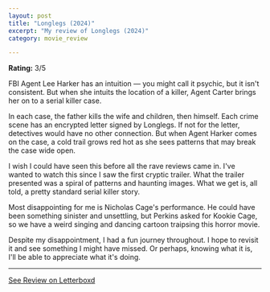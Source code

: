 ```yaml
---
layout: post
title: "Longlegs (2024)"
excerpt: "My review of Longlegs (2024)"
category: movie_review

---
```


**Rating:** 3/5

FBI Agent Lee Harker has an intuition — you might call it psychic, but it isn't consistent. But when she intuits the location of a killer, Agent Carter brings her on to a serial killer case.

In each case, the father kills the wife and children, then himself. Each crime scene has an encrypted letter signed by Longlegs. If not for the letter, detectives would have no other connection. But when Agent Harker comes on the case, a cold trail grows red hot as she sees patterns that may break the case wide open.

I wish I could have seen this before all the rave reviews came in. I've wanted to watch this since I saw the first cryptic trailer. What the trailer presented was a spiral of patterns and haunting images. What we get is, all told, a pretty standard serial killer story.

Most disappointing for me is Nicholas Cage's performance. He could have been something sinister and unsettling, but Perkins asked for Kookie Cage, so we have a weird singing and dancing cartoon traipsing this horror movie.

Despite my disappointment, I had a fun journey throughout. I hope to revisit it and see something I might have missed. Or perhaps, knowing what it is, I'll be able to appreciate what it's doing.

<hr>

[See Review on Letterboxd](https://boxd.it/6RX1Px)
